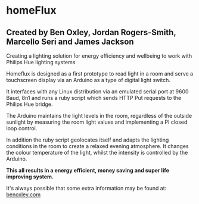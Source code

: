 homeFlux
========
Created by Ben Oxley, Jordan Rogers-Smith, Marcello Seri and James Jackson
--------------------------------------------------------------------------

Creating a lighting solution for energy efficiency and wellbeing to work with Philips Hue lighting systems

Homeflux is designed as a first prototype to read light
 in a room and serve a touchscreen display via an Arduino as a type of digital light switch.
 
 It interfaces with any Linux distribution via an emulated serial port at 9600 Baud, 8n1 and runs
 a ruby script which sends HTTP Put requests to the Philips Hue bridge.
 
 The Arduino maintains the light levels in the room, regardless of the outside sunlight
  by measuring the room light values and implementing a PI closed loop control.
  
  In addition the ruby script geolocates itself and adapts the lighting conditions
   in the room to create a relaxed evening atmosphere. It changes the colour temperature
   of the light, whilst the intensity is controlled by the Arduino. 
   
**This all results in a energy efficient, money saving and super life improving system.**

It's always possible that some extra information may be found at: [benoxley.com](http://benoxley.com/ "benoxley.com")